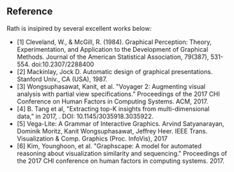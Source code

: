 ## Reference

Rath is insipired by several excellent works below:
+ [1] Cleveland, W., & McGill, R. (1984). Graphical Perception: Theory, Experimentation, and Application to the Development of Graphical Methods. Journal of the American Statistical Association, 79(387), 531-554. doi:10.2307/2288400
+ [2] Mackinlay, Jock D. Automatic design of graphical presentations. Stanford Univ., CA (USA), 1987.
+ [3] Wongsuphasawat, Kanit, et al. "Voyager 2: Augmenting visual analysis with partial view specifications." Proceedings of the 2017 CHI Conference on Human Factors in Computing Systems. ACM, 2017.
+ [4] B. Tang et al, "Extracting top-K insights from multi-dimensional data," in 2017, . DOI: 10.1145/3035918.3035922.
+ [5] Vega-Lite: A Grammar of Interactive Graphics. Arvind Satyanarayan, Dominik Moritz, Kanit Wongsuphasawat, Jeffrey Heer. IEEE Trans. Visualization & Comp. Graphics (Proc. InfoVis), 2017
+ [6] Kim, Younghoon, et al. "Graphscape: A model for automated reasoning about visualization similarity and sequencing." Proceedings of the 2017 CHI conference on human factors in computing systems. 2017.